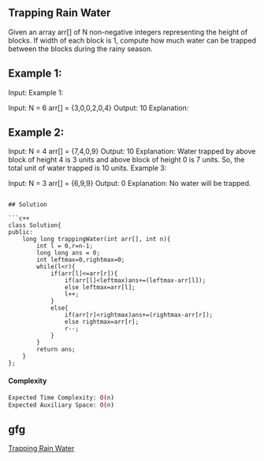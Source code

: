 ## Trapping Rain Water
Given an array arr[] of N non-negative integers representing the height of blocks. If width of each block is 1, compute how much water can be trapped between the blocks during the rainy season. 
## Example 1:

Input:
Example 1:

Input:
N = 6
arr[] = {3,0,0,2,0,4}
Output:
10
Explanation: 

## Example 2:

Input:
N = 4
arr[] = {7,4,0,9}
Output:
10
Explanation:
Water trapped by above 
block of height 4 is 3 units and above 
block of height 0 is 7 units. So, the 
total unit of water trapped is 10 units.
Example 3:

Input:
N = 3
arr[] = {6,9,9}
Output:
0
Explanation:
No water will be trapped.

```

## Solution 

```c++
class Solution{
public:
    long long trappingWater(int arr[], int n){
        int l = 0,r=n-1;
        long long ans = 0;
        int leftmax=0,rightmax=0;
        while(l<r){
            if(arr[l]<=arr[r]){
                if(arr[l]<leftmax)ans+=(leftmax-arr[l]);
                else leftmax=arr[l];
                l++;
            }
            else{
                if(arr[r]<rightmax)ans+=(rightmax-arr[r]);
                else rightmax=arr[r];
                r--;
            }
        }
        return ans;
    }
};
```
#### Complexity
```bash
Expected Time Complexity: O(n)
Expected Auxiliary Space: O(n)


```
## gfg
[Trapping Rain Water](https://practice.geeksforgeeks.org/problems/trapping-rain-water-1587115621/1?page=1&category[]=Dynamic%20Programming&sortBy=submissions)
